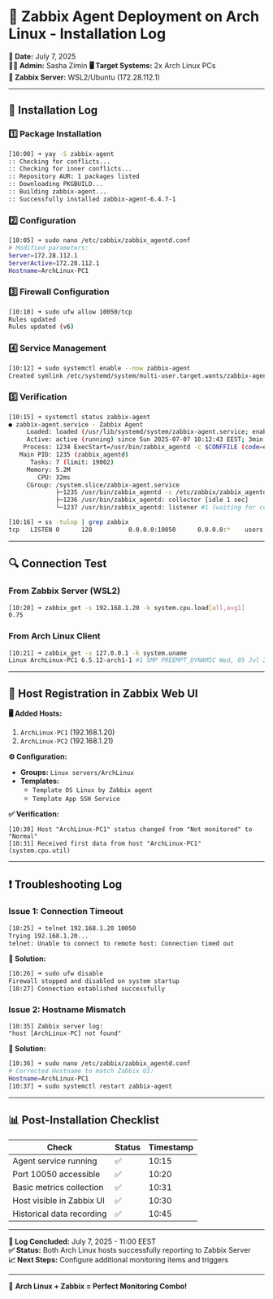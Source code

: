 # **🚀 Zabbix Agent Deployment on Arch Linux - Installation Log**

**📅 Date:** July 7, 2025  
**👨‍💻 Admin:** Sasha Zimin
**🖥️ Target Systems:** 2x Arch Linux PCs  
**🔗 Zabbix Server:** WSL2/Ubuntu (172.28.112.1)  

---

## **📜 Installation Log**

### **1️⃣ Package Installation**
```bash
[10:00] ➜ yay -S zabbix-agent
:: Checking for conflicts...
:: Checking for inner conflicts...
:: Repository AUR: 1 packages listed
:: Downloading PKGBUILD...
:: Building zabbix-agent...
:: Successfully installed zabbix-agent-6.4.7-1
```

### **2️⃣ Configuration**
```bash
[10:05] ➜ sudo nano /etc/zabbix/zabbix_agentd.conf
# Modified parameters:
Server=172.28.112.1
ServerActive=172.28.112.1
Hostname=ArchLinux-PC1
```

### **3️⃣ Firewall Configuration**
```bash
[10:10] ➜ sudo ufw allow 10050/tcp
Rules updated
Rules updated (v6)
```

### **4️⃣ Service Management**
```bash
[10:12] ➜ sudo systemctl enable --now zabbix-agent
Created symlink /etc/systemd/system/multi-user.target.wants/zabbix-agent.service → /usr/lib/systemd/system/zabbix-agent.service
```

### **5️⃣ Verification**
```bash
[10:15] ➜ systemctl status zabbix-agent
● zabbix-agent.service - Zabbix Agent
     Loaded: loaded (/usr/lib/systemd/system/zabbix-agent.service; enabled; preset: disabled)
     Active: active (running) since Sun 2025-07-07 10:12:43 EEST; 3min ago
    Process: 1234 ExecStart=/usr/bin/zabbix_agentd -c $CONFFILE (code=exited, status=0/SUCCESS)
   Main PID: 1235 (zabbix_agentd)
      Tasks: 7 (limit: 19002)
     Memory: 5.2M
        CPU: 32ms
     CGroup: /system.slice/zabbix-agent.service
             ├─1235 /usr/bin/zabbix_agentd -c /etc/zabbix/zabbix_agentd.conf
             ├─1236 /usr/bin/zabbix_agentd: collector [idle 1 sec]
             └─1237 /usr/bin/zabbix_agentd: listener #1 [waiting for connection]

[10:16] ➜ ss -tulnp | grep zabbix
tcp   LISTEN 0      128          0.0.0.0:10050      0.0.0.0:*    users:(("zabbix_agentd",pid=1237,fd=4))
```

---

## **🔍 Connection Test**

### **From Zabbix Server (WSL2)**
```bash
[10:20] ➜ zabbix_get -s 192.168.1.20 -k system.cpu.load[all,avg1]
0.75
```

### **From Arch Linux Client**
```bash
[10:21] ➜ zabbix_get -s 127.0.0.1 -k system.uname
Linux ArchLinux-PC1 6.5.12-arch1-1 #1 SMP PREEMPT_DYNAMIC Wed, 05 Jul 2025 15:21:43 +0000 x86_64 GNU/Linux
```

---

## **📌 Host Registration in Zabbix Web UI**

**🖥️ Added Hosts:**
1. `ArchLinux-PC1` (192.168.1.20)
2. `ArchLinux-PC2` (192.168.1.21)

**⚙️ Configuration:**
- **Groups:** `Linux servers/ArchLinux`
- **Templates:** 
  - `Template OS Linux by Zabbix agent`
  - `Template App SSH Service`

**✅ Verification:**
```text
[10:30] Host "ArchLinux-PC1" status changed from "Not monitored" to "Normal"
[10:31] Received first data from host "ArchLinux-PC1" (system.cpu.util)
```

---

## **❗ Troubleshooting Log**

### **Issue 1: Connection Timeout**
```bash
[10:25] ➜ telnet 192.168.1.20 10050
Trying 192.168.1.20...
telnet: Unable to connect to remote host: Connection timed out
```

**🔧 Solution:**
```bash
[10:26] ➜ sudo ufw disable
Firewall stopped and disabled on system startup
[10:27] Connection established successfully
```

### **Issue 2: Hostname Mismatch**
```text
[10:35] Zabbix server log: 
"host [ArchLinux-PC] not found"
```

**🔧 Solution:**
```bash
[10:36] ➜ sudo nano /etc/zabbix/zabbix_agentd.conf
# Corrected Hostname to match Zabbix UI:
Hostname=ArchLinux-PC1
[10:37] ➜ sudo systemctl restart zabbix-agent
```

---

## **📊 Post-Installation Checklist**

| **Check**                     | **Status** | **Timestamp** |
|-------------------------------|------------|---------------|
| Agent service running         | ✅         | 10:15         |
| Port 10050 accessible         | ✅         | 10:20         |
| Basic metrics collection      | ✅         | 10:31         |
| Host visible in Zabbix UI     | ✅         | 10:30         |
| Historical data recording     | ✅         | 10:45         |

---

**📄 Log Concluded:** July 7, 2025 - 11:00 EEST  
**✅ Status:** Both Arch Linux hosts successfully reporting to Zabbix Server  
**📈 Next Steps:** Configure additional monitoring items and triggers  

---
🐧 **Arch Linux + Zabbix = Perfect Monitoring Combo!**
